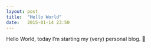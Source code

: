 ```yaml
---
layout: post
title:  "Hello World"
date:   2015-01-14 23:50
---
```


Hello World, today I’m starting my (very) personal blog. :wave:
